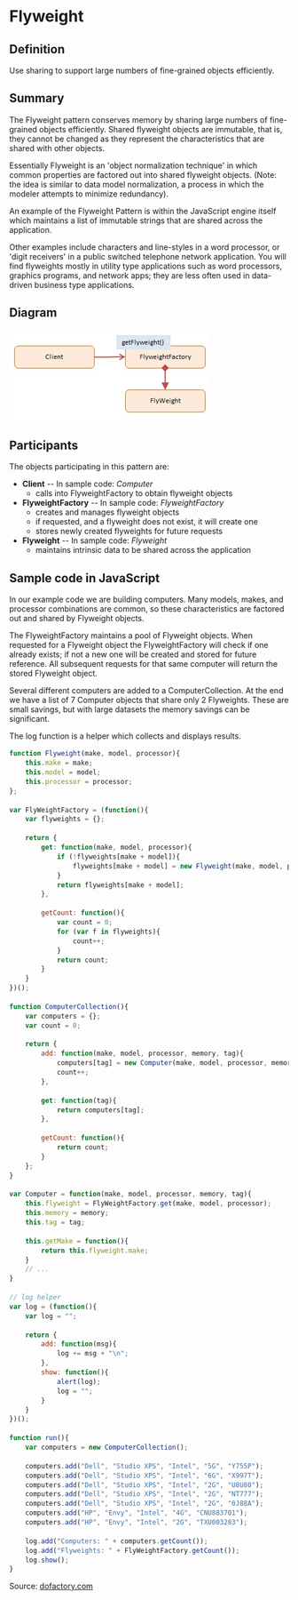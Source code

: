Flyweight
=========


## Definition

Use sharing to support large numbers of fine-grained objects efficiently.


## Summary

The Flyweight pattern conserves memory by sharing large numbers of fine-grained objects efficiently. Shared flyweight objects are immutable, that is, they cannot be changed as they represent the characteristics that are shared with other objects.

Essentially Flyweight is an 'object normalization technique' in which common properties are factored out into shared flyweight objects. (Note: the idea is similar to data model normalization, a process in which the modeler attempts to minimize redundancy).

An example of the Flyweight Pattern is within the JavaScript engine itself which maintains a list of immutable strings that are shared across the application.

Other examples include characters and line-styles in a word processor, or 'digit receivers' in a public switched telephone network application. You will find flyweights mostly in utility type applications such as word processors, graphics programs, and network apps; they are less often used in data-driven business type applications.


## Diagram

<img src="./javascript-flyweight.jpg" alt="Flyweight Diagram">


## Participants

The objects participating in this pattern are:

- **Client** -- In sample code: _Computer_
    * calls into FlyweightFactory to obtain flyweight objects
- **FlyweightFactory** -- In sample code: _FlyweightFactory_
    * creates and manages flyweight objects
    * if requested, and a flyweight does not exist, it will create one
    * stores newly created flyweights for future requests
- **Flyweight** -- In sample code: _Flyweight_
    * maintains intrinsic data to be shared across the application


## Sample code in JavaScript

In our example code we are building computers. Many models, makes, and processor combinations are common, so these characteristics are factored out and shared by Flyweight objects.

The FlyweightFactory maintains a pool of Flyweight objects. When requested for a Flyweight object the FlyweightFactory will check if one already exists; if not a new one will be created and stored for future reference. All subsequent requests for that same computer will return the stored Flyweight object.

Several different computers are added to a ComputerCollection. At the end we have a list of 7 Computer objects that share only 2 Flyweights. These are small savings, but with large datasets the memory savings can be significant.

The log function is a helper which collects and displays results.


```javascript
function Flyweight(make, model, processor){
    this.make = make;
    this.model = model;
    this.processor = processor;
};

var FlyWeightFactory = (function(){
    var flyweights = {};

    return {
        get: function(make, model, processor){
            if (!flyweights[make + model]){
                flyweights[make + model] = new Flyweight(make, model, processor);
            }
            return flyweights[make + model];
        },

        getCount: function(){
            var count = 0;
            for (var f in flyweights){
                count++;
            }
            return count;
        }
    }
})();

function ComputerCollection(){
    var computers = {};
    var count = 0;

    return {
        add: function(make, model, processor, memory, tag){
            computers[tag] = new Computer(make, model, processor, memory, tag);
            count++;
        },

        get: function(tag){
            return computers[tag];
        },

        getCount: function(){
            return count;
        }
    };
}

var Computer = function(make, model, processor, memory, tag){
    this.flyweight = FlyWeightFactory.get(make, model, processor);
    this.memory = memory;
    this.tag = tag;

    this.getMake = function(){
        return this.flyweight.make;
    }
    // ...
}

// log helper
var log = (function(){
    var log = "";

    return {
        add: function(msg){
            log += msg + "\n";
        },
        show: function(){
            alert(log);
            log = "";
        }
    }
})();

function run(){
    var computers = new ComputerCollection();

    computers.add("Dell", "Studio XPS", "Intel", "5G", "Y755P");
    computers.add("Dell", "Studio XPS", "Intel", "6G", "X997T");
    computers.add("Dell", "Studio XPS", "Intel", "2G", "U8U80");
    computers.add("Dell", "Studio XPS", "Intel", "2G", "NT777");
    computers.add("Dell", "Studio XPS", "Intel", "2G", "0J88A");
    computers.add("HP", "Envy", "Intel", "4G", "CNU883701");
    computers.add("HP", "Envy", "Intel", "2G", "TXU003283");

    log.add("Computers: " + computers.getCount());
    log.add("Flyweights: " + FlyWeightFactory.getCount());
    log.show();
}
```

Source: [dofactory.com](http://www.dofactory.com/javascript/flyweight-design-pattern)